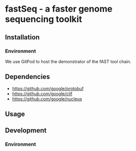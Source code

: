 # fastSeq - a faster genome sequencing toolkit

## Installation

### Environment
We use GitPod to host the demonstrator of the fAST tool chain.

## Dependencies
* https://github.com/google/protobuf
* https://github.com/google/clif
* https://github.com/google/nucleus

## Usage


## Development

### Environment

